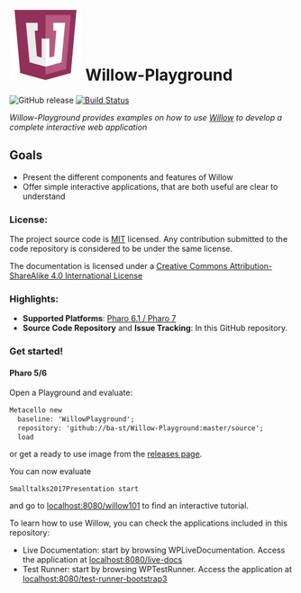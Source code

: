 ![Logo](resources/logos/128x128.png) Willow-Playground
======
![GitHub release](https://img.shields.io/github/release/ba-st/Willow-Playground.svg)
[![Build Status](https://travis-ci.org/ba-st/Willow-Playground.svg?branch=master)](https://travis-ci.org/ba-st/Willow-Playground)

*Willow-Playground provides examples on how to use [Willow](https://github.com/ba-st/Willow) to develop a complete interactive web application*

## Goals
- Present the different components and features of Willow
- Offer simple interactive applications, that are both useful are clear to understand

### License:
The project source code is [MIT](LICENSE) licensed. Any contribution submitted to the code repository is considered to be under the same license.

The documentation is licensed under a [Creative Commons Attribution-ShareAlike 4.0 International License](http://creativecommons.org/licenses/by-sa/4.0/)

### Highlights:
- **Supported Platforms**: [Pharo 6.1 / Pharo 7](http://www.pharo.org/)
- **Source Code Repository** and **Issue Tracking**: In this GitHub repository.

### Get started!

#### Pharo 5/6

Open a Playground and evaluate:

```smalltalk
Metacello new
  baseline: 'WillowPlayground';
  repository: 'github://ba-st/Willow-Playground:master/source';
  load
```
or get a ready to use image from the [releases page](https://github.com/ba-st/Willow-Playground/releases).

You can now evaluate

```smalltalk
Smalltalks2017Presentation start
```

and go to [localhost:8080/willow101](http://localhost:8080/willow101) to find an interactive tutorial.

To learn how to use Willow, you can check the applications included in this repository:
- Live Documentation: start by browsing WPLiveDocumentation. Access the application at [localhost:8080/live-docs](http://localhost:8080/live-docs)
- Test Runner: start by browsing WPTestRunner. Access the application at [localhost:8080/test-runner-bootstrap3](http://localhost:8080/test-runner-bootstrap3)
